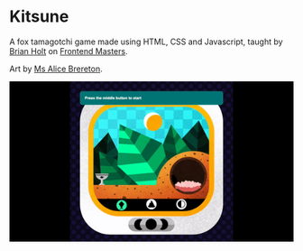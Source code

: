 # Kitsune

A fox tamagotchi game made using HTML, CSS and Javascript, taught by [Brian Holt](https://btholt.github.io/project-fox-game-site/) on [Frontend Masters](https://frontendmasters.com/).

Art by [Ms Alice Brereton](https://www.pickledalice.com/).

![](demo.gif)
